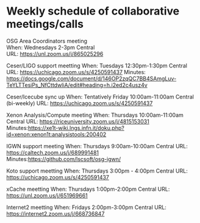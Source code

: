 # Weekly schedule of collaborative meetings/calls

OSG Area Coordinators meeting  
When: Wednesdays 2-3pm Central  
URL: https://unl.zoom.us/j/865025296

Ceser/LIGO support meetting 
When: Tuesdays 12:30pm-1:30pm Central 
URL: https://uchicago.zoom.us/s/4250591437 
Minutes: https://docs.google.com/document/d/146OP2zqQC7BB4SAmgLuv-TeYLTTesiPs_NfCttdwliA/edit#heading=h.i2ed2c4usz4v

Ceser/Icecube sync up 
When: Tentatively Friday 10:00am-11:00am Central (bi-weekly)
URL: https://uchicago.zoom.us/s/4250591437

Xenon Analysis/Compute meeting 
When: Thursdays 10:00am-11:00am Central 
URL: https://riceuniversity.zoom.us/j/4815153031 
Minutes:https://xe1t-wiki.lngs.infn.it/doku.php?id=xenon:xenon1t:analysistools:200402 

IGWN support meeting 
When: Thursdays 9:00am-10:00am Central 
URL: https://caltech.zoom.us/j/689991481 
Minutes:https://github.com/lscsoft/osg-igwn/

Koto support meetting 
When: Thursdays 3:00pm - 4:00pm Central 
URL: https://uchicago.zoom.us/s/4250591437

xCache meetting 
When: Thursdays 1:00pm-2:00pm 
Central URL: https://unl.zoom.us/j/651969661

Internet2 meetting 
When: Fridays 2:00pm-3:00pm Central 
URL: https://internet2.zoom.us/j/668736847
